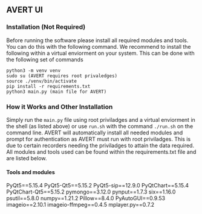 ## AVERT UI 

### Installation (Not Required)
Before running the software please install all required modules and tools. You can do this with the following 
command.
We recommend to install the following within a virtual enviorment on your system. This can be done with the 
following set of commands

```
python3 -m venv venv
sudo su (AVERT requires root privaledges)
source ./venv/bin/activate
pip install -r requirements.txt
python3 main.py (main file for AVERT)
```

### How it Works and Other Installation
Simply run the `main.py` file using root priviladges and a virtual enviorment in the shell (as listed above) or use 
`run.sh` with the command `./run.sh` on the command line. AVERT will automatically install all needed modules and prompt for
authentication as AVERT must run with root priviladges. This is due to certain recorders needing the priviladges to attain the data required. 
All modules and tools used can be found within the requirements.txt file and are listed below. 

#### Tools and modules
PyQt5==5.15.4
PyQt5-Qt5==5.15.2
PyQt5-sip==12.9.0
PyQtChart==5.15.4
PyQtChart-Qt5==5.15.2
pymongo==3.12.0
pynput==1.7.3
six==1.16.0
psutil==5.8.0
numpy==1.21.2
Pillow==8.4.0
PyAutoGUI==0.9.53
imageio==2.10.1
imageio-ffmpeg==0.4.5
mplayer.py==0.7.2
